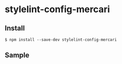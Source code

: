 # stylelint-config-mercari

## Install
```
$ npm install --save-dev stylelint-config-mercari
```

## Sample
